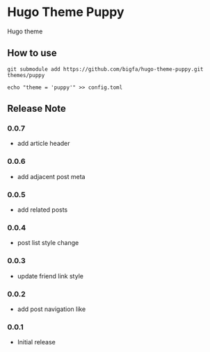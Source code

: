 # Hugo Theme Puppy

Hugo theme

## How to use

```
git submodule add https://github.com/bigfa/hugo-theme-puppy.git themes/puppy

echo "theme = 'puppy'" >> config.toml
```

## Release Note

### 0.0.7

-   add article header

### 0.0.6

-   add adjacent post meta

### 0.0.5

-   add related posts

### 0.0.4

-   post list style change

### 0.0.3

-   update friend link style

### 0.0.2

-   add post navigation like

### 0.0.1

-   Initial release
